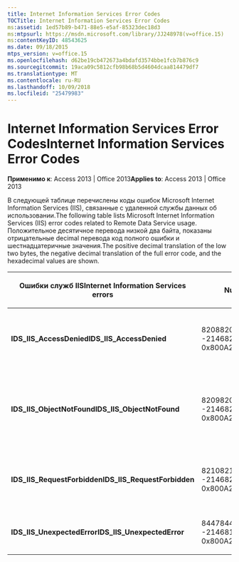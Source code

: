 ```yaml
---
title: Internet Information Services Error Codes
TOCTitle: Internet Information Services Error Codes
ms:assetid: 1ed57b89-b471-88e5-e5af-85323dec18d3
ms:mtpsurl: https://msdn.microsoft.com/library/JJ248978(v=office.15)
ms:contentKeyID: 48543625
ms.date: 09/18/2015
mtps_version: v=office.15
ms.openlocfilehash: d62be19cb472673a4bdafd3574bbe1fcb7b876c9
ms.sourcegitcommit: 19aca09c5812cfb98b68b5d4604dcaa814479df7
ms.translationtype: MT
ms.contentlocale: ru-RU
ms.lasthandoff: 10/09/2018
ms.locfileid: "25479983"
---
```

# <a name="internet-information-services-error-codes"></a><span data-ttu-id="5051a-102">Internet Information Services Error Codes</span><span class="sxs-lookup"><span data-stu-id="5051a-102">Internet Information Services Error Codes</span></span>


<span data-ttu-id="5051a-103">**Применимо к**: Access 2013 | Office 2013</span><span class="sxs-lookup"><span data-stu-id="5051a-103">**Applies to**: Access 2013 | Office 2013</span></span>

<span data-ttu-id="5051a-104">В следующей таблице перечислены коды ошибок Microsoft Internet Information Services (IIS), связанные с удаленной службы данных об использовании.</span><span class="sxs-lookup"><span data-stu-id="5051a-104">The following table lists Microsoft Internet Information Services (IIS) error codes related to Remote Data Service usage.</span></span> <span data-ttu-id="5051a-105">Положительное десятичное перевода низкой два байта, показаны отрицательные decimal перевода код полного ошибки и шестнадцатеричные значения.</span><span class="sxs-lookup"><span data-stu-id="5051a-105">The positive decimal translation of the low two bytes, the negative decimal translation of the full error code, and the hexadecimal values are shown.</span></span>

<table>
<colgroup>
<col style="width: 33%" />
<col style="width: 33%" />
<col style="width: 33%" />
</colgroup>
<thead>
<tr class="header">
<th><p><span data-ttu-id="5051a-106">Ошибки служб IIS</span><span class="sxs-lookup"><span data-stu-id="5051a-106">Internet Information Services errors</span></span></p></th>
<th><p><span data-ttu-id="5051a-107">Number</span><span class="sxs-lookup"><span data-stu-id="5051a-107">Number</span></span></p></th>
<th><p><span data-ttu-id="5051a-108">Описание</span><span class="sxs-lookup"><span data-stu-id="5051a-108">Description</span></span></p></th>
</tr>
</thead>
<tbody>
<tr class="odd">
<td><p><span data-ttu-id="5051a-109"><strong>IDS_IIS_AccessDenied</strong></span><span class="sxs-lookup"><span data-stu-id="5051a-109"><strong>IDS_IIS_AccessDenied</strong></span></span></p></td>
<td><p><span data-ttu-id="5051a-110">8208</span><span class="sxs-lookup"><span data-stu-id="5051a-110">8208</span></span><br />
<span data-ttu-id="5051a-111">-2146820080</span><span class="sxs-lookup"><span data-stu-id="5051a-111">-2146820080</span></span><br />
<span data-ttu-id="5051a-112">0x800A2010</span><span class="sxs-lookup"><span data-stu-id="5051a-112">0x800A2010</span></span></p></td>
<td><p><span data-ttu-id="5051a-113">Ошибка сервера Интернета: Доступ запрещен.</span><span class="sxs-lookup"><span data-stu-id="5051a-113">Internet Server Error: Access Denied.</span></span></p></td>
</tr>
<tr class="even">
<td><p><span data-ttu-id="5051a-114"><strong>IDS_IIS_ObjectNotFound</strong></span><span class="sxs-lookup"><span data-stu-id="5051a-114"><strong>IDS_IIS_ObjectNotFound</strong></span></span></p></td>
<td><p><span data-ttu-id="5051a-115">8209</span><span class="sxs-lookup"><span data-stu-id="5051a-115">8209</span></span><br />
<span data-ttu-id="5051a-116">-2146820079</span><span class="sxs-lookup"><span data-stu-id="5051a-116">-2146820079</span></span><br />
<span data-ttu-id="5051a-117">0x800A2011</span><span class="sxs-lookup"><span data-stu-id="5051a-117">0x800A2011</span></span></p></td>
<td><p><span data-ttu-id="5051a-118">Ошибка сервера Интернета: / Модуль объекта не найден.</span><span class="sxs-lookup"><span data-stu-id="5051a-118">Internet Server Error: Object/module not found.</span></span></p></td>
</tr>
<tr class="odd">
<td><p><span data-ttu-id="5051a-119"><strong>IDS_IIS_RequestForbidden</strong></span><span class="sxs-lookup"><span data-stu-id="5051a-119"><strong>IDS_IIS_RequestForbidden</strong></span></span></p></td>
<td><p><span data-ttu-id="5051a-120">8210</span><span class="sxs-lookup"><span data-stu-id="5051a-120">8210</span></span><br />
<span data-ttu-id="5051a-121">-2146820078</span><span class="sxs-lookup"><span data-stu-id="5051a-121">-2146820078</span></span><br />
<span data-ttu-id="5051a-122">0x800A2012</span><span class="sxs-lookup"><span data-stu-id="5051a-122">0x800A2012</span></span></p></td>
<td><p><span data-ttu-id="5051a-123">Ошибка сервера Интернета: Запрос запрещен.</span><span class="sxs-lookup"><span data-stu-id="5051a-123">Internet Server Error: Request Forbidden.</span></span></p></td>
</tr>
<tr class="even">
<td><p><span data-ttu-id="5051a-124"><strong>IDS_IIS_UnexpectedError</strong></span><span class="sxs-lookup"><span data-stu-id="5051a-124"><strong>IDS_IIS_UnexpectedError</strong></span></span></p></td>
<td><p><span data-ttu-id="5051a-125">8447</span><span class="sxs-lookup"><span data-stu-id="5051a-125">8447</span></span><br />
<span data-ttu-id="5051a-126">-2146819841</span><span class="sxs-lookup"><span data-stu-id="5051a-126">-2146819841</span></span><br />
<span data-ttu-id="5051a-127">0x800A20FF</span><span class="sxs-lookup"><span data-stu-id="5051a-127">0x800A20FF</span></span></p></td>
<td><p><span data-ttu-id="5051a-128">Ошибка сервера Интернета.</span><span class="sxs-lookup"><span data-stu-id="5051a-128">Internet Server Error.</span></span></p></td>
</tr>
</tbody>
</table>

